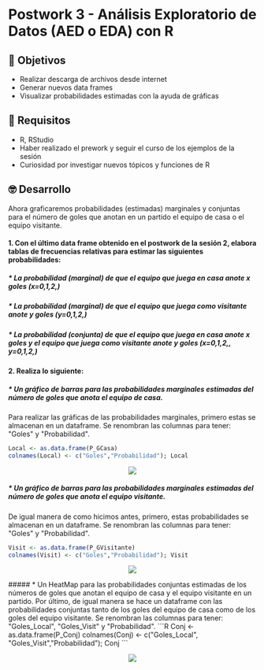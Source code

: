# Postwork 3 - Análisis Exploratorio de Datos (AED o EDA) con R
## :dart: Objetivos
- Realizar descarga de archivos desde internet
- Generar nuevos data frames
- Visualizar probabilidades estimadas con la ayuda de gráficas

## 🔧 Requisitos
* R, RStudio
* Haber realizado el prework y seguir el curso de los ejemplos de la sesión
* Curiosidad por investigar nuevos tópicos y funciones de R

## 🤓 Desarrollo
Ahora graficaremos probabilidades (estimadas) marginales y conjuntas para el número de goles que anotan en un partido el equipo de casa o el equipo visitante.

#### 1. Con el último data frame obtenido en el postwork de la sesión 2, elabora tablas de frecuencias relativas para estimar las siguientes probabilidades:
##### * La probabilidad (marginal) de que el equipo que juega en casa anote x goles (x=0,1,2,)
##### * La probabilidad (marginal) de que el equipo que juega como visitante anote y goles (y=0,1,2,)
##### * La probabilidad (conjunta) de que el equipo que juega en casa anote x goles y el equipo que juega como visitante anote y goles (x=0,1,2,, y=0,1,2,)
#### 2. Realiza lo siguiente:
##### * Un gráfico de barras para las probabilidades marginales estimadas del número de goles que anota el equipo de casa.
Para realizar las gráficas de las probabilidades marginales, primero estas se almacenan en un dataframe. Se renombran las columnas para tener: "Goles" y "Probabilidad".
```R
Local <- as.data.frame(P_GCasa)
colnames(Local) <- c("Goles","Probabilidad"); Local
```
<p align = "center">
  <img src = "https://github.com/IsmaelOr/BEDU_Proyecto_Equipo15/blob/main/Imagenes/Postwork3/2.1.jpg">
</p>

##### * Un gráfico de barras para las probabilidades marginales estimadas del número de goles que anota el equipo visitante.
De igual manera de como hicimos antes, primero, estas probabilidades se almacenan en un dataframe. Se renombran las columnas para tener: "Goles" y "Probabilidad".
```R
Visit <- as.data.frame(P_GVisitante)
colnames(Visit) <- c("Goles","Probabilidad"); Visit
```
<p align = "center">
  <img src = "https://github.com/IsmaelOr/BEDU_Proyecto_Equipo15/blob/main/Imagenes/Postwork3/2.2.jpg">
</p>
##### * Un HeatMap para las probabilidades conjuntas estimadas de los números de goles que anotan el equipo de casa y el equipo visitante en un partido.
Por último, de igual manera se hace un dataframe con las probabilidades conjuntas tanto de los goles del equipo de casa como de los goles del equipo visitante. Se renombran las columnas para tener: "Goles_Local", "Goles_Visit" y "Probabilidad".
```R
Conj <- as.data.frame(P_Conj)
colnames(Conj) <- c("Goles_Local", "Goles_Visit","Probabilidad"); Conj
```
<p align = "center">
  <img src = "https://github.com/IsmaelOr/BEDU_Proyecto_Equipo15/blob/main/Imagenes/Postwork3/2.3.jpg">
</p>

